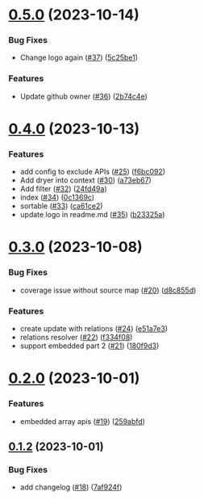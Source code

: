 # [0.5.0](https://github.com/dryerjs/dryerjs/compare/v0.4.0...v0.5.0) (2023-10-14)


### Bug Fixes

* Change logo again ([#37](https://github.com/dryerjs/dryerjs/issues/37)) ([5c25be1](https://github.com/dryerjs/dryerjs/commit/5c25be1717c19cd281d968ac1ff5e3529c671af7))


### Features

* Update github owner ([#36](https://github.com/dryerjs/dryerjs/issues/36)) ([2b74c4e](https://github.com/dryerjs/dryerjs/commit/2b74c4e5ff6f752c4f92232c2196cbc204ec4e83))

# [0.4.0](https://github.com/vanpho93/dryerjs/compare/v0.3.0...v0.4.0) (2023-10-13)


### Features

* add config to exclude APIs ([#25](https://github.com/vanpho93/dryerjs/issues/25)) ([f6bc092](https://github.com/vanpho93/dryerjs/commit/f6bc092b317c842a6490581c0c64a54dea17a60b))
* Add dryer into context ([#30](https://github.com/vanpho93/dryerjs/issues/30)) ([a73eb67](https://github.com/vanpho93/dryerjs/commit/a73eb67e3be0631b22185c6ea24ec4d94baaee39))
* Add filter ([#32](https://github.com/vanpho93/dryerjs/issues/32)) ([24fd49a](https://github.com/vanpho93/dryerjs/commit/24fd49a6da50cf5b69d72f83eed936ae384ab9ad))
* index ([#34](https://github.com/vanpho93/dryerjs/issues/34)) ([0c1369c](https://github.com/vanpho93/dryerjs/commit/0c1369c89a531850e52376ffc96633fb6a6d5e67))
* sortable ([#33](https://github.com/vanpho93/dryerjs/issues/33)) ([ca61ce2](https://github.com/vanpho93/dryerjs/commit/ca61ce21b0dc83430aa6424dc082682bb160b07a))
* update logo in readme.md ([#35](https://github.com/vanpho93/dryerjs/issues/35)) ([b23325a](https://github.com/vanpho93/dryerjs/commit/b23325a3e4083c92b50d00abd8691d169d1848fe))

# [0.3.0](https://github.com/vanpho93/dryerjs/compare/v0.2.0...v0.3.0) (2023-10-08)


### Bug Fixes

* coverage issue without source map ([#20](https://github.com/vanpho93/dryerjs/issues/20)) ([d8c855d](https://github.com/vanpho93/dryerjs/commit/d8c855d5099bf4f3b6d0e77b079f6a9580981449))


### Features

* create update with relations ([#24](https://github.com/vanpho93/dryerjs/issues/24)) ([e51a7e3](https://github.com/vanpho93/dryerjs/commit/e51a7e37b570f04dac37aa4c7d442589bd25bba7))
* relations resolver ([#22](https://github.com/vanpho93/dryerjs/issues/22)) ([f334f08](https://github.com/vanpho93/dryerjs/commit/f334f0811e5603cf0b2d6c5a9c84409188e5ef7b))
* support embedded part 2 ([#21](https://github.com/vanpho93/dryerjs/issues/21)) ([180f9d3](https://github.com/vanpho93/dryerjs/commit/180f9d379a7a80b635f359f4a5043814861b928a))

# [0.2.0](https://github.com/vanpho93/dryerjs/compare/v0.1.2...v0.2.0) (2023-10-01)


### Features

* embedded array apis ([#19](https://github.com/vanpho93/dryerjs/issues/19)) ([259abfd](https://github.com/vanpho93/dryerjs/commit/259abfd80a6a67335d9183d0b0be3f90b31e4844))

## [0.1.2](https://github.com/vanpho93/dryerjs/compare/v0.1.1...v0.1.2) (2023-10-01)


### Bug Fixes

* add changelog ([#18](https://github.com/vanpho93/dryerjs/issues/18)) ([7af924f](https://github.com/vanpho93/dryerjs/commit/7af924f582ab3bef63795b0950381b2b8ed2dbc0))
